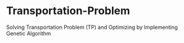 # Transportation-Problem
Solving Transportation Problem (TP) and Optimizing by Implementing Genetic Algorithm
